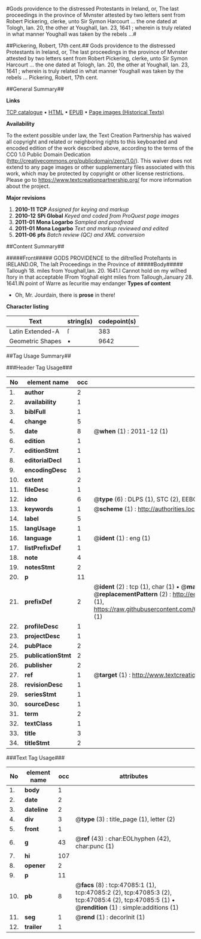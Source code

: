 #Gods providence to the distressed Protestants in Ireland, or, The last proceedings in the province of Mvnster attested by two letters sent from Robert Pickering, clerke, unto Sir Symon Harcourt ... the one dated at Tologh, Ian. 20, the other at Youghall, Ian. 23, 1641 ; wherein is truly related in what manner Youghall was taken by the rebels ...#

##Pickering, Robert, 17th cent.##
Gods providence to the distressed Protestants in Ireland, or, The last proceedings in the province of Mvnster attested by two letters sent from Robert Pickering, clerke, unto Sir Symon Harcourt ... the one dated at Tologh, Ian. 20, the other at Youghall, Ian. 23, 1641 ; wherein is truly related in what manner Youghall was taken by the rebels ...
Pickering, Robert, 17th cent.

##General Summary##

**Links**

[TCP catalogue](http://www.ota.ox.ac.uk/tcp/)  • 
[HTML](http://tei.it.ox.ac.uk/tcp/Texts-HTML/free/A54/A54819.html)  • 
[EPUB](http://tei.it.ox.ac.uk/tcp/Texts-EPUB/free/A54/A54819.epub) • 
[Page images (Historical Texts)](https://historicaltexts.jisc.ac.uk/eebo-11244368e)

**Availability**

To the extent possible under law, the Text Creation Partnership has waived all copyright and related or neighboring rights to this keyboarded and encoded edition of the work described above, according to the terms of the CC0 1.0 Public Domain Dedication (http://creativecommons.org/publicdomain/zero/1.0/). This waiver does not extend to any page images or other supplementary files associated with this work, which may be protected by copyright or other license restrictions. Please go to https://www.textcreationpartnership.org/ for more information about the project.

**Major revisions**

1. __2010-11__ __TCP__ *Assigned for keying and markup*
1. __2010-12__ __SPi Global__ *Keyed and coded from ProQuest page images*
1. __2011-01__ __Mona Logarbo__ *Sampled and proofread*
1. __2011-01__ __Mona Logarbo__ *Text and markup reviewed and edited*
1. __2011-06__ __pfs__ *Batch review (QC) and XML conversion*

##Content Summary##

#####Front#####
GODS PROVIDENCE to the diſtreſſed Proteſtants in IRELAND.OR, The laſt Proceedings in the Province of
#####Body#####
Tallough 18. miles from Youghall,Ian. 20. 1641.I Cannot hold on my wiſhed ſtory in that acceptable ſFrom Yoghall eight miles from Tallough,January 28. 1641.IN point of Warre as ſecuritie may endanger 
**Types of content**

  * Oh, Mr. Jourdain, there is **prose** in there!

**Character listing**


|Text|string(s)|codepoint(s)|
|---|---|---|
|Latin Extended-A|ſ|383|
|Geometric Shapes|▪|9642|

##Tag Usage Summary##

###Header Tag Usage###

|No|element name|occ|attributes|
|---|---|---|---|
|1.|__author__|2||
|2.|__availability__|1||
|3.|__biblFull__|1||
|4.|__change__|5||
|5.|__date__|8| @__when__ (1) : 2011-12 (1)|
|6.|__edition__|1||
|7.|__editionStmt__|1||
|8.|__editorialDecl__|1||
|9.|__encodingDesc__|1||
|10.|__extent__|2||
|11.|__fileDesc__|1||
|12.|__idno__|6| @__type__ (6) : DLPS (1), STC (2), EEBO-CITATION (1), OCLC (1), VID (1)|
|13.|__keywords__|1| @__scheme__ (1) : http://authorities.loc.gov/ (1)|
|14.|__label__|5||
|15.|__langUsage__|1||
|16.|__language__|1| @__ident__ (1) : eng (1)|
|17.|__listPrefixDef__|1||
|18.|__note__|4||
|19.|__notesStmt__|2||
|20.|__p__|11||
|21.|__prefixDef__|2| @__ident__ (2) : tcp (1), char (1)  •  @__matchPattern__ (2) : ([0-9\-]+):([0-9IVX]+) (1), (.+) (1)  •  @__replacementPattern__ (2) : http://eebo.chadwyck.com/downloadtiff?vid=$1&page=$2 (1), https://raw.githubusercontent.com/textcreationpartnership/Texts/master/tcpchars.xml#$1 (1)|
|22.|__profileDesc__|1||
|23.|__projectDesc__|1||
|24.|__pubPlace__|2||
|25.|__publicationStmt__|2||
|26.|__publisher__|2||
|27.|__ref__|1| @__target__ (1) : http://www.textcreationpartnership.org/docs/. (1)|
|28.|__revisionDesc__|1||
|29.|__seriesStmt__|1||
|30.|__sourceDesc__|1||
|31.|__term__|2||
|32.|__textClass__|1||
|33.|__title__|3||
|34.|__titleStmt__|2||


###Text Tag Usage###

|No|element name|occ|attributes|
|---|---|---|---|
|1.|__body__|1||
|2.|__date__|2||
|3.|__dateline__|2||
|4.|__div__|3| @__type__ (3) : title_page (1), letter (2)|
|5.|__front__|1||
|6.|__g__|43| @__ref__ (43) : char:EOLhyphen (42), char:punc (1)|
|7.|__hi__|107||
|8.|__opener__|2||
|9.|__p__|11||
|10.|__pb__|8| @__facs__ (8) : tcp:47085:1 (1), tcp:47085:2 (2), tcp:47085:3 (2), tcp:47085:4 (2), tcp:47085:5 (1)  •  @__rendition__ (1) : simple:additions (1)|
|11.|__seg__|1| @__rend__ (1) : decorInit (1)|
|12.|__trailer__|1||

